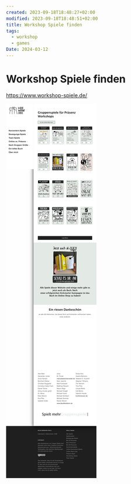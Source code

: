 ```yaml
---
created: 2023-09-18T18:48:27+02:00
modified: 2023-09-18T18:48:51+02:00
title: Workshop Spiele finden
tags:
  - workshop
  - games
Date: 2024-03-12
---
```


# Workshop Spiele finden


<https://www.workshop-spiele.de/>

![](../_asset/2023-09-18_WorkshopSpielefinden_image_1.png)